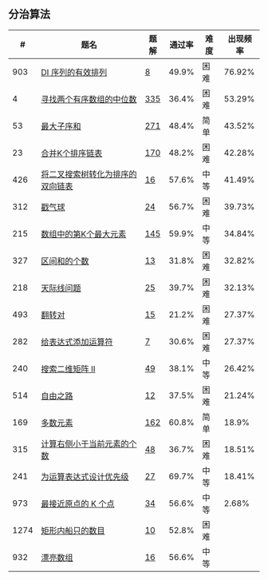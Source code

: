 ## 分治算法

| \# | 题名 | 题解 | 通过率 | 难度 | 出现频率   |
|------|----------------------|-----|--------|----|--------|
|903|[DI 序列的有效排列](https://leetcode-cn.com/problems/valid-permutations-for-di-sequence)   |[8](https://leetcode-cn.com/problems/valid-permutations-for-di-sequence/solution)|49.9%|困难|76.92%|
|4|[寻找两个有序数组的中位数](https://leetcode-cn.com/problems/median-of-two-sorted-arrays)   |[335](https://leetcode-cn.com/problems/median-of-two-sorted-arrays/solution)|36.4%|困难|53.29%|
|53|[最大子序和](https://leetcode-cn.com/problems/maximum-subarray)   |[271](https://leetcode-cn.com/problems/maximum-subarray/solution)|48.4%|简单|43.52%|
|23|[合并K个排序链表](https://leetcode-cn.com/problems/merge-k-sorted-lists)   |[170](https://leetcode-cn.com/problems/merge-k-sorted-lists/solution)|48.2%|困难|42.28%|
|426|[将二叉搜索树转化为排序的双向链表](https://leetcode-cn.com/problems/convert-binary-search-tree-to-sorted-doubly-linked-list)   |[16](https://leetcode-cn.com/problems/convert-binary-search-tree-to-sorted-doubly-linked-list/solution)|57.6%|中等|41.49%|
|312|[戳气球](https://leetcode-cn.com/problems/burst-balloons)   |[24](https://leetcode-cn.com/problems/burst-balloons/solution)|56.7%|困难|39.73%|
|215|[数组中的第K个最大元素](https://leetcode-cn.com/problems/kth-largest-element-in-an-array)   |[145](https://leetcode-cn.com/problems/kth-largest-element-in-an-array/solution)|59.9%|中等|34.84%|
|327|[区间和的个数](https://leetcode-cn.com/problems/count-of-range-sum)   |[13](https://leetcode-cn.com/problems/count-of-range-sum/solution)|31.8%|困难|32.82%|
|218|[天际线问题](https://leetcode-cn.com/problems/the-skyline-problem)   |[25](https://leetcode-cn.com/problems/the-skyline-problem/solution)|39.7%|困难|32.13%|
|493|[翻转对](https://leetcode-cn.com/problems/reverse-pairs)   |[15](https://leetcode-cn.com/problems/reverse-pairs/solution)|21.2%|困难|27.37%|
|282|[给表达式添加运算符](https://leetcode-cn.com/problems/expression-add-operators)   |[7](https://leetcode-cn.com/problems/expression-add-operators/solution)|30.6%|困难|27.37%|
|240|[搜索二维矩阵 II](https://leetcode-cn.com/problems/search-a-2d-matrix-ii)   |[49](https://leetcode-cn.com/problems/search-a-2d-matrix-ii/solution)|38.1%|中等|26.42%|
|514|[自由之路](https://leetcode-cn.com/problems/freedom-trail)   |[12](https://leetcode-cn.com/problems/freedom-trail/solution)|37.5%|困难|21.24%|
|169|[多数元素](https://leetcode-cn.com/problems/majority-element)   |[162](https://leetcode-cn.com/problems/majority-element/solution)|60.8%|简单|18.9%|
|315|[计算右侧小于当前元素的个数](https://leetcode-cn.com/problems/count-of-smaller-numbers-after-self)   |[48](https://leetcode-cn.com/problems/count-of-smaller-numbers-after-self/solution)|36.7%|困难|18.51%|
|241|[为运算表达式设计优先级](https://leetcode-cn.com/problems/different-ways-to-add-parentheses)   |[27](https://leetcode-cn.com/problems/different-ways-to-add-parentheses/solution)|69.7%|中等|18.41%|
|973|[最接近原点的 K 个点](https://leetcode-cn.com/problems/k-closest-points-to-origin)   |[34](https://leetcode-cn.com/problems/k-closest-points-to-origin/solution)|56.6%|中等|2.68%|
|1274|[矩形内船只的数目](https://leetcode-cn.com/problems/number-of-ships-in-a-rectangle)   |[10](https://leetcode-cn.com/problems/number-of-ships-in-a-rectangle/solution)|52.8%|困难|&nbsp;|
|932|[漂亮数组](https://leetcode-cn.com/problems/beautiful-array)   |[16](https://leetcode-cn.com/problems/beautiful-array/solution)|56.6%|中等|&nbsp;|



